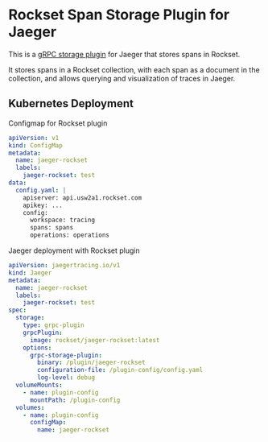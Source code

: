 # Rockset Span Storage Plugin for Jaeger

This is a [gRPC storage plugin](https://github.com/jaegertracing/jaeger/tree/master/plugin/storage/grpc) for Jaeger that stores spans in Rockset.

It stores spans in a Rockset collection, with each span as a document in the collection, and allows querying and visualization of traces in Jaeger.

## Kubernetes Deployment

Configmap for Rockset plugin

```yaml
apiVersion: v1
kind: ConfigMap
metadata:
  name: jaeger-rockset
  labels:
    jaeger-rockset: test
data:
  config.yaml: |
    apiserver: api.usw2a1.rockset.com
    apikey: ...
    config:
      workspace: tracing
      spans: spans
      operations: operations
```

Jaeger deployment with Rockset plugin

```yaml
apiVersion: jaegertracing.io/v1
kind: Jaeger
metadata:
  name: jaeger-rockset
  labels:
    jaeger-rockset: test
spec:
  storage:
    type: grpc-plugin
    grpcPlugin:
      image: rockset/jaeger-rockset:latest
    options:
      grpc-storage-plugin:
        binary: /plugin/jaeger-rockset
        configuration-file: /plugin-config/config.yaml
        log-level: debug
  volumeMounts:
    - name: plugin-config
      mountPath: /plugin-config
  volumes:
    - name: plugin-config
      configMap:
        name: jaeger-rockset
```
